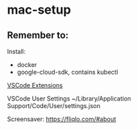 # mac-setup

## Remember to:
Install:
- docker
- google-cloud-sdk, contains kubectl

[//]: # (todo: automate this)
[VSCode Extensions](./vscode.ext)

VSCode User Settings ~/Library/Application Support/Code/User/settings.json

Screensaver: https://fliqlo.com/#about
